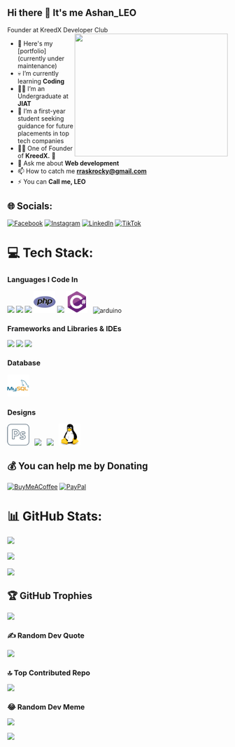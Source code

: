 ## Hi there 👋 It's me Ashan_LEO

Founder at KreedX Developer Club
<img align="right" width="350" height="280" src="https://ibb.co/WDd9xR8">
- 🔭 Here's my [portfolio] (currently under maintenance)                                       
- 💀 I’m currently learning **Coding**
- 🧑‍🎓 I’m an Undergraduate at **JIAT**
- 🤔 I’m a first-year student seeking guidance for future placements in top tech companies
- 👨‍💻 One of Founder of **KreedX.** 🌆
- 💬 Ask me about **Web development**
- 📫 How to catch me **rraskrocky@gmail.com**
- ⚡ You can **Call me, LEO**


## 🌐 Socials:
[![Facebook](https://img.shields.io/badge/Facebook-%231877F2.svg?logo=Facebook&logoColor=white)](https://facebook.com/AshanLEOX) [![Instagram](https://img.shields.io/badge/Instagram-%23E4405F.svg?logo=Instagram&logoColor=white)](https://instagram.com/ashanleox) [![LinkedIn](https://img.shields.io/badge/LinkedIn-%230077B5.svg?logo=linkedin&logoColor=white)](https://linkedin.com/in/ashan-sanchitha) [![TikTok](https://img.shields.io/badge/TikTok-%23000000.svg?logo=TikTok&logoColor=white)](https://tiktok.com/@ashan_leo) 

# 💻 Tech Stack:
### Languages I Code In
<img height="50" src="https://img.icons8.com/color/48/000000/html-5.png"/> <img height="50"  src="https://img.icons8.com/color/48/000000/css3.png"/> <img height="50" src="https://img.icons8.com/color/48/000000/javascript.png"/> <img src="https://raw.githubusercontent.com/devicons/devicon/master/icons/php/php-original.svg" alt="php" height="50"/> <img height="50" src="https://img.icons8.com/color/48/000000/java-coffee-cup-logo.png"/>  <img src="https://raw.githubusercontent.com/devicons/devicon/master/icons/csharp/csharp-original.svg" height="50" /> &nbsp; <img  height="50" src="https://cdn.worldvectorlogo.com/logos/arduino-1.svg" alt="arduino" /> 

### Frameworks and Libraries &  IDEs
<img height="50" src="https://img.icons8.com/color/48/000000/bootstrap.png"/> <img height="50" src="https://img.icons8.com/color/48/000000/visual-studio-code-2019.png"/> <img src="https://www.chartjs.org/media/logo-title.svg" height="50" />

### Database
<img src="https://raw.githubusercontent.com/devicons/devicon/master/icons/mysql/mysql-original-wordmark.svg" alt="mysql" height="50" />

### Designs
<img src="https://raw.githubusercontent.com/devicons/devicon/master/icons/photoshop/photoshop-line.svg" height="50"/> &nbsp; <img src="https://www.vectorlogo.zone/logos/adobe_illustrator/adobe_illustrator-icon.svg" height="50"/> &nbsp; <img src="https://www.vectorlogo.zone/logos/figma/figma-icon.svg" height="50" /> &nbsp; <img src="https://raw.githubusercontent.com/devicons/devicon/master/icons/linux/linux-original.svg" height="50" />

 ## 💰 You can help me by Donating
  [![BuyMeACoffee](https://img.shields.io/badge/Buy%20Me%20a%20Coffee-ffdd00?style=for-the-badge&logo=buy-me-a-coffee&logoColor=black)](https://buymeacoffee.com/AshanLEO) [![PayPal](https://img.shields.io/badge/PayPal-00457C?style=for-the-badge&logo=paypal&logoColor=white)](https://paypal.me/paypal.me/ashanleo) 


# 📊 GitHub Stats:
<div style="display:felx; justify-content: center; align-items: center;">

![](https://github-readme-stats.vercel.app/api?username=AshanLEO&theme=monokai&hide_border=false&include_all_commits=true&count_private=true)<br/>
<br/>
![](https://github-readme-streak-stats.herokuapp.com/?user=AshanLEO&theme=monokai&hide_border=false)<br/>
<br/>
![](https://github-readme-stats.vercel.app/api/top-langs/?username=AshanLEO&theme=monokai&hide_border=false&include_all_commits=true&count_private=true&layout=compact)

</div>

## 🏆 GitHub Trophies
![](https://github-profile-trophy.vercel.app/?username=AshanLEO&theme=dark&no-frame=false&no-bg=false&margin-w=4)

### ✍️ Random Dev Quote
![](https://quotes-github-readme.vercel.app/api?type=vetical&theme=radical)

### 🔝 Top Contributed Repo
![](https://github-contributor-stats.vercel.app/api?username=AshanLEO&limit=5&theme=dark&combine_all_yearly_contributions=true)


### 😂 Random Dev Meme
<img src='https://memer-new.vercel.app/' style="height:400px;"/>


[![](https://visitcount.itsvg.in/api?id=AshanLEO&label=Profile%20Views&color=5&icon=5&pretty=true)](https://visitcount.itsvg.in)
  
<!-- Proudly created with GPRM ( https://gprm.itsvg.in ) -->
